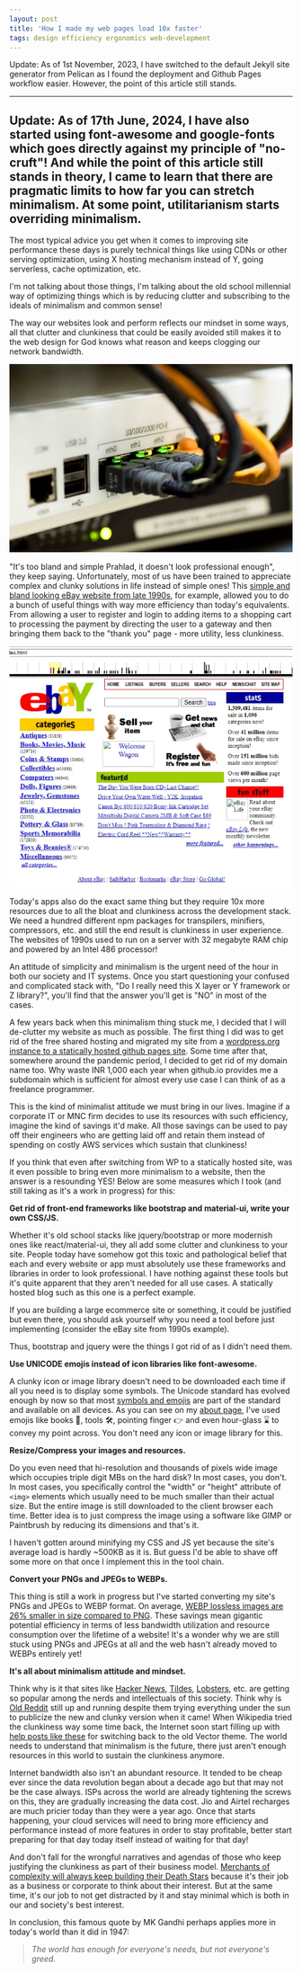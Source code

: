 ```yaml
---
layout: post
title: 'How I made my web pages load 10x faster'
tags: design efficiency ergonomics web-development
---
```


Update: As of 1st November, 2023, I have switched to the default Jekyll site generator from Pelican as I found the deployment and Github Pages workflow easier. However, the point of this article still stands.

---
Update: As of 17th June, 2024, I have also started using font-awesome and google-fonts which goes directly against my principle of "no-cruft"! And while the point of this article still stands in theory, I came to learn that there are pragmatic limits to how far you can stretch minimalism. At some point, utilitarianism starts overriding minimalism.
---

The most typical advice you get when it comes to improving site performance these days is purely technical things like using CDNs or other serving optimization, using X hosting mechanism instead of Y, going serverless, cache optimization, etc.

I'm not talking about those things, I'm talking about the old school millennial way of optimizing things which is by reducing clutter and subscribing to the ideals of minimalism and common sense!

The way our websites look and perform reflects our mindset in some ways, all that clutter and clunkiness that could be easily avoided still makes it to the web design for God knows what reason and keeps clogging our network bandwidth.

![lan-switch](/uploads/lan-switch.webp)

"It's too bland and simple Prahlad, it doesn't look professional enough", they keep saying. Unfortunately, most of us have been trained to appreciate complex and clunky solutions in life instead of simple ones! This [simple and bland looking eBay website from late 1990s](https://web.archive.org/web/19990117033159/http://pages.ebay.com/aw/index.html), for example, allowed you to do a bunch of useful things with way more efficiency than today's equivalents. From allowing a user to register and login to adding items to a shopping cart to processing the payment by directing the user to a gateway and then bringing them back to the "thank you" page - more utility, less clunkiness.

![web page from 1990s](/uploads/ebay_1999.webp)

Today's apps also do the exact same thing but they require 10x more resources due to all the bloat and clunkiness across the development stack. We need a hundred different npm packages for transpilers, minifiers, compressors, etc. and still the end result is clunkiness in user experience. The websites of 1990s used to run on a server with 32 megabyte RAM chip and powered by an Intel 486 processor!

An attitude of simplicity and minimalism is the urgent need of the hour in both our society and IT systems. Once you start questioning your confused and complicated stack with, "Do I really need this X layer or Y framework or Z library?", you'll find that the answer you'll get is "NO" in most of the cases.

A few years back when this minimalism thing stuck me, I decided that I will de-clutter my website as much as possible. The first thing I did was to get rid of the free shared hosting and migrated my site from a [wordpress.org instance to a statically hosted github pages site](https://prahladyeri.github.io/blog/2019/05/wordpress-to-pelican-in-24-hours.html). Some time after that, somewhere around the pandemic period, I decided to get rid of my domain name too. Why waste INR 1,000 each year when github.io provides me a subdomain which is sufficient for almost every use case I can think of as a freelance programmer.

This is the kind of minimalist attitude we must bring in our lives. Imagine if a corporate IT or MNC firm decides to use its resources with such efficiency, imagine the kind of savings it'd make. All those savings can be used to pay off their engineers who are getting laid off and retain them instead of spending on costly AWS services which sustain that clunkiness!

If you think that even after switching from WP to a statically hosted site, was it even possible to bring even more minimalism to a website, then the answer is a resounding YES! Below are some measures which I took (and still taking as it's a work in progress) for this:

**Get rid of front-end frameworks like bootstrap and material-ui, write your own CSS/JS.**

Whether it's old school stacks like jquery/bootstrap or more modernish ones like react/material-ui, they all add some clutter and clunkiness to your site. People today have somehow got this toxic and pathological belief that each and every website or app must absolutely use these frameworks and libraries in order to look professional. I have nothing against these tools but it's quite apparent that they aren't needed for all use cases. A statically hosted blog such as this one is a perfect example.

If you are building a large ecommerce site or something, it could be justified but even there, you should ask yourself why you need a tool before just implementing (consider the eBay site from 1990s example).

Thus, bootstrap and jquery were the things I got rid of as I didn't need them.

**Use UNICODE emojis instead of icon libraries like font-awesome.**

A clunky icon or image library doesn't need to be downloaded each time if all you need is to display some symbols. The Unicode standard has evolved enough by now so that most [symbols and emojis](https://emojipedia.org/objects/) are part of the standard and available on all devices. As you can see on my [about page](/about), I've used emojis like books 📗, tools 🛠, pointing finger 👉 and even hour-glass ⌛ to convey my point across. You don't need any icon or image library for this.

**Resize/Compress your images and resources.**

Do you even need that hi-resolution and thousands of pixels wide image which occupies triple digit MBs on the hard disk? In most cases, you don't. In most cases, you specifically control the "width" or "height" attribute of `<img>` elements which usually need to be much smaller than their actual size. But the entire image is still downloaded to the client browser each time. Better idea is to just compress the image using a software like GIMP or Paintbrush by reducing its dimensions and that's it.

I haven't gotten around minifying my CSS and JS yet because the site's average load is hardly ~500KB as it is. But guess I'd be able to shave off some more on that once I implement this in the tool chain.

**Convert your PNGs and JPEGs to WEBPs.**

This thing is still a work in progress but I've started converting my site's PNGs and JPEGs to WEBP format. On average, [WEBP lossless images are 26% smaller in size compared to PNG](https://developers.google.com/speed/webp). These savings mean gigantic potential efficiency in terms of less bandwidth utilization and resource consumption over the lifetime of a website! It's a wonder why we are still stuck using PNGs and JPEGs at all and the web hasn't already moved to WEBPs entirely yet!

**It's all about minimalism attitude and mindset.**

Think why is it that sites like [Hacker News](https://news.ycombinator.com/news), [Tildes](https://tildes.net/), [Lobsters](https://lobste.rs/), etc. are getting so popular among the nerds and intellectuals of this society. Think why is [Old Reddit](https://old.reddit.com/) still up and running despite them trying everything under the sun to publicize the new and clunky version when it came! When Wikipedia tried the clunkiness way some time back, the Internet soon start filling up with [help posts like these](https://www.howtogeek.com/866617/how-to-get-the-old-wikipedia-layout-back/) for switching back to the old Vector theme. The world needs to understand that minimalism is the future, there just aren't enough resources in this world to sustain the clunkiness anymore.

Internet bandwidth also isn't an abundant resource. It tended to be cheap ever since the data revolution began about a decade ago but that may not be the case always. ISPs across the world are already tightening the screws on this, they are gradually increasing the data cost. Jio and Airtel recharges are much pricier today than they were a year ago. Once that starts happening, your cloud services will need to bring more efficiency and performance instead of more features in order to stay profitable, better start preparing for that day today itself instead of waiting for that day!

And don't fall for the wrongful narratives and agendas of those who keep justifying the clunkiness as part of their business model. [Merchants of complexity will always keep building their Death Stars](https://world.hey.com/dhh/they-re-rebuilding-the-death-star-of-complexity-4fb5d08d) because it's their job as a business or corporate to think about their interest. But at the same time, it's our job to not get distracted by it and stay minimal which is both in our and society's best interest.

In conclusion, this famous quote by MK Gandhi perhaps applies more in today's world than it did in 1947:

> *The world has enough for everyone's needs, but not everyone's greed.*